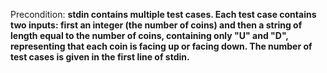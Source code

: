 Precondition: **stdin contains multiple test cases. Each test case contains two inputs: first an integer (the number of coins) and then a string of length equal to the number of coins, containing only "U" and "D", representing that each coin is facing up or facing down. The number of test cases is given in the first line of stdin.**